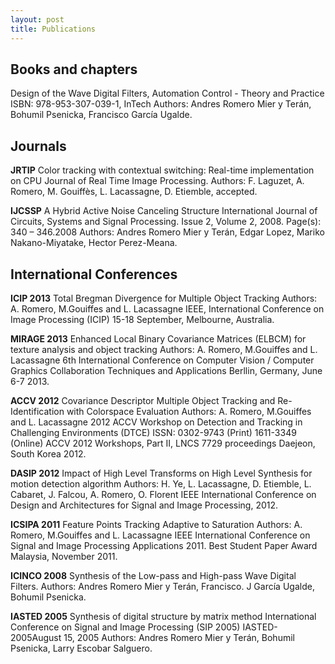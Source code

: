 ```yaml
---
layout: post
title: Publications
---
```


## Books and chapters

Design of the Wave Digital Filters, Automation Control - Theory and Practice
ISBN: 978-953-307-039-1, InTech
Authors: Andres Romero Mier y Terán, Bohumil Psenicka, Francisco García Ugalde.

## Journals

**<i class="icon-book"></i> JRTIP** 
Color tracking with contextual switching: Real-time implementation on CPU
Journal of Real Time Image Processing.
Authors: F. Laguzet, A. Romero, M. Gouiffès, L. Lacassagne, D. Etiemble, accepted.

**<i class="icon-book"></i> IJCSSP** 
A Hybrid Active Noise Canceling Structure
International Journal of Circuits, Systems and Signal Processing. Issue 2, Volume 2, 2008. Page(s): 340 – 346.2008
Authors: Andres Romero Mier y Terán, Edgar Lopez, Mariko Nakano-Miyatake, Hector Perez-Meana.

## International Conferences

**<i class="icon-book"></i> ICIP 2013** 
Total Bregman Divergence for Multiple Object Tracking
Authors: A. Romero, M.Gouiffes and L. Lacassagne
IEEE, International Conference on Image Processing (ICIP)
15-18 September, Melbourne, Australia.

**<i class="icon-book"></i> MIRAGE 2013** 
Enhanced Local Binary Covariance Matrices (ELBCM) for texture analysis and object tracking
Authors: A. Romero, M.Gouiffes and L. Lacassagne
6th International Conference on Computer Vision / Computer Graphics Collaboration Techniques and Applications
Berllin, Germany, June 6-7 2013.

**<i class="icon-book"></i> ACCV 2012** 
Covariance Descriptor Multiple Object Tracking and Re-Identification with Colorspace Evaluation
Authors: A. Romero, M.Gouiffes and L. Lacassagne
2012 ACCV Workshop on Detection and Tracking in Challenging Environments (DTCE)
ISSN: 0302-9743 (Print) 1611-3349 (Online)
ACCV 2012 Workshops, Part II, LNCS 7729 proceedings
Daejeon, South Korea 2012.

**<i class="icon-book"></i> DASIP 2012** 
Impact of High Level Transforms on High Level Synthesis for motion detection algorithm
Authors: H. Ye, L. Lacassagne, D. Etiemble, L. Cabaret, J. Falcou, A. Romero, O. Florent 
IEEE International Conference on Design and Architectures for Signal and Image Processing, 2012.

**<i class="icon-book"></i> ICSIPA 2011** 
Feature Points Tracking Adaptive to Saturation
Authors: A. Romero, M.Gouiffes and L. Lacassagne
IEEE International Conference on Signal and Image Processing Applications 2011.
Best Student Paper Award
Malaysia, November 2011.

**<i class="icon-book"></i> ICINCO 2008** 
Synthesis of the Low-pass and High-pass Wave Digital Filters.
Authors: Andres Romero Mier y Terán, Francisco. J García Ugalde, Bohumil Psenicka.

**<i class="icon-book"></i> IASTED 2005**
Synthesis of digital structure by matrix method
International Conference on Signal and Image Processing (SIP 2005) IASTED-2005August 15, 2005
Authors: Andres Romero Mier y Terán, Bohumil Psenicka, Larry Escobar Salguero.